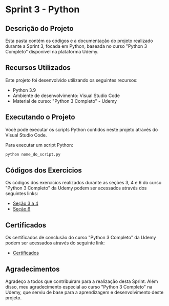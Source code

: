 # Sprint 3 - Python

## Descrição do Projeto

Esta pasta contém os códigos e a documentação do projeto realizado durante a Sprint 3, focada em Python, baseada no curso "Python 3 Completo" disponível na plataforma Udemy.

## Recursos Utilizados

Este projeto foi desenvolvido utilizando os seguintes recursos:

- Python 3.9
- Ambiente de desenvolvimento: Visual Studio Code
- Material de curso: "Python 3 Completo" - Udemy

## Executando o Projeto

Você pode executar os scripts Python contidos neste projeto através do Visual Studio Code.

Para executar um script Python:

```bash
python nome_do_script.py
```

## Códigos dos Exercícios

Os códigos dos exercícios realizados durante as seções 3, 4 e 6 do curso "Python 3 Completo" da Udemy podem ser acessados através dos seguintes links:

- [Seção 3 a 4]([link-para-códigos-seção-3-4](https://github.com/omatheusdutra/Compass-UOL-PB/tree/main/Sprint%203/Se%C3%A7%C3%A3o%203%20a%204))
- [Seção 6]([link-para-códigos-seção-6](https://github.com/omatheusdutra/Compass-UOL-PB/tree/main/Sprint%203/Se%C3%A7%C3%A3o%206))

## Certificados

Os certificados de conclusão do curso "Python 3 Completo" da Udemy podem ser acessados através do seguinte link:

- [Certificados](./Sprint%203/Certificados/)

## Agradecimentos

Agradeço a todos que contribuíram para a realização desta Sprint. Além disso, meu agradecimento especial ao curso "Python 3 Completo" na Udemy, que serviu de base para a aprendizagem e desenvolvimento deste projeto.
